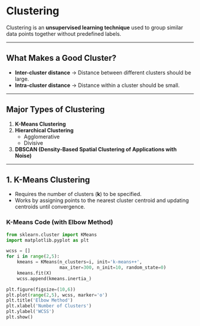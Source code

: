 # Clustering  

Clustering is an **unsupervised learning technique** used to group similar data points together without predefined labels.  

---

## What Makes a Good Cluster?  
- **Inter-cluster distance** → Distance between different clusters should be large.  
- **Intra-cluster distance** → Distance within a cluster should be small.  

---

## Major Types of Clustering  
1. **K-Means Clustering**  
2. **Hierarchical Clustering**  
   - Agglomerative  
   - Divisive  
3. **DBSCAN (Density-Based Spatial Clustering of Applications with Noise)**  

---

## 1. K-Means Clustering  
- Requires the number of clusters (**k**) to be specified.  
- Works by assigning points to the nearest cluster centroid and updating centroids until convergence.  

### K-Means Code (with Elbow Method)  
```python
from sklearn.cluster import KMeans
import matplotlib.pyplot as plt

wcss = []
for i in range(2,5):
    kmeans = KMeans(n_clusters=i, init='k-means++',
                    max_iter=300, n_init=10, random_state=0)
    kmeans.fit(X)
    wcss.append(kmeans.inertia_)

plt.figure(figsize=(10,6))
plt.plot(range(2,5), wcss, marker='o')
plt.title('Elbow Method')
plt.xlabel('Number of Clusters')
plt.ylabel('WCSS')
plt.show()
